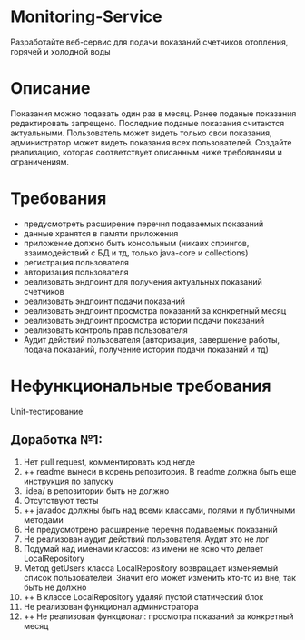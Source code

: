 # Monitoring-Service
Разработайте веб-сервис для подачи показаний счетчиков отопления, горячей и холодной воды

# Описание
Показания можно подавать один раз в месяц.
Ранее поданые показания редактировать запрещено.
Последние поданые показания считаются актуальными.
Пользователь может видеть только свои показания, администратор может видеть показания всех пользователей.
Создайте реализацию, которая соответствует описанным ниже требованиям и ограничениям.

# Требования
- предусмотреть расширение перечня подаваемых показаний
- данные хранятся в памяти приложения
- приложение должно быть консольным (никаих спрингов, взаимодействий с БД и тд, только java-core и collections)
- регистрация пользователя
- авторизация пользователя
- реализовать эндпоинт для получения актуальных показаний счетчиков
- реализовать эндпоинт подачи показаний
- реализовать эндпоинт просмотра показаний за конкретный месяц
- реализовать эндпоинт просмотра истории подачи показаний
- реализовать контроль прав пользователя
- Аудит действий пользователя (авторизация, завершение работы, подача показаний, получение истории подачи показаний и тд)

# Нефункциональные требования
Unit-тестирование


## Доработка №1:
1. Нет pull request, комментировать код негде
2. ++ readme вынеси в корень репозитория. В readme должна быть еще инструкция по запуску
3. .idea/ в репозитории быть не должно
4. Отсутствуют тесты
5. ++ javadoc должны быть над всеми классами, полями и публичными методами
6. Не предусмотрено расширение перечня подаваемых показаний
7. Не реализован аудит действий пользователя. Аудит это не лог
8. Подумай над именами классов: из имени не ясно что делает LocalRepository
9. Метод getUsers класса LocalRepository возвращает изменяемый список пользователей. Значит его может изменить кто-то из вне, так быть не должно
10. ++ В классе LocalRepository удаляй пустой статический блок
11. Не реализован функционал администратора
12. ++ Не реализован функционал: просмотра показаний за конкретный месяц